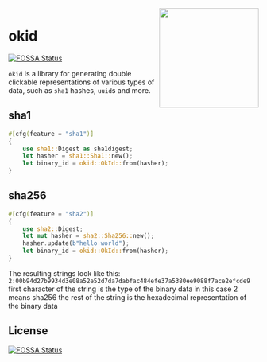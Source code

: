 <img src="https://assets.ok.software/okid.png" align="right" width="200">

# okid
[![FOSSA Status](https://app.fossa.com/api/projects/git%2Bgithub.com%2Fsevki%2Fokid.svg?type=shield)](https://app.fossa.com/projects/git%2Bgithub.com%2Fsevki%2Fokid?ref=badge_shield)


`okid` is a library for generating double clickable representations of various types of data,
such as `sha1` hashes, `uuid`s and more.

## sha1
```rust
#[cfg(feature = "sha1")]
{
    use sha1::Digest as sha1digest;
    let hasher = sha1::Sha1::new();
    let binary_id = okid::OkId::from(hasher);
}
```
## sha256
```rust
#[cfg(feature = "sha2")]
{
    use sha2::Digest;
    let mut hasher = sha2::Sha256::new();
    hasher.update(b"hello world");
    let binary_id = okid::OkId::from(hasher);
}
```

The resulting strings look like this:
`2ː00b94d27b9934d3e08a52e52d7da7dabfac484efe37a5380ee9088f7ace2efcde9`
first character of the string is the type of the binary data
in this case 2 means sha256
the rest of the string is the hexadecimal representation of the binary data


## License
[![FOSSA Status](https://app.fossa.com/api/projects/git%2Bgithub.com%2Fsevki%2Fokid.svg?type=large)](https://app.fossa.com/projects/git%2Bgithub.com%2Fsevki%2Fokid?ref=badge_large)
